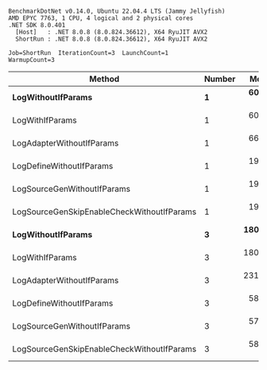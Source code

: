 ```

BenchmarkDotNet v0.14.0, Ubuntu 22.04.4 LTS (Jammy Jellyfish)
AMD EPYC 7763, 1 CPU, 4 logical and 2 physical cores
.NET SDK 8.0.401
  [Host]   : .NET 8.0.8 (8.0.824.36612), X64 RyuJIT AVX2
  ShortRun : .NET 8.0.8 (8.0.824.36612), X64 RyuJIT AVX2

Job=ShortRun  IterationCount=3  LaunchCount=1  
WarmupCount=3  

```
| Method                                     | Number | Mean      | Error     | StdDev   | Min       | Max       | Gen0   | Allocated |
|------------------------------------------- |------- |----------:|----------:|---------:|----------:|----------:|-------:|----------:|
| **LogWithoutIfParams**                         | **1**      |  **60.72 ns** |  **2.254 ns** | **0.124 ns** |  **60.62 ns** |  **60.86 ns** | **0.0010** |      **88 B** |
| LogWithIfParams                            | 1      |  60.39 ns | 12.511 ns | 0.686 ns |  59.74 ns |  61.11 ns | 0.0010 |      88 B |
| LogAdapterWithoutIfParams                  | 1      |  66.66 ns | 19.107 ns | 1.047 ns |  65.58 ns |  67.67 ns | 0.0010 |      88 B |
| LogDefineWithoutIfParams                   | 1      |  19.95 ns |  2.638 ns | 0.145 ns |  19.86 ns |  20.11 ns |      - |         - |
| LogSourceGenWithoutIfParams                | 1      |  19.86 ns |  0.168 ns | 0.009 ns |  19.85 ns |  19.86 ns |      - |         - |
| LogSourceGenSkipEnableCheckWithoutIfParams | 1      |  19.40 ns |  3.287 ns | 0.180 ns |  19.19 ns |  19.51 ns |      - |         - |
| **LogWithoutIfParams**                         | **3**      | **180.09 ns** |  **5.227 ns** | **0.287 ns** | **179.87 ns** | **180.42 ns** | **0.0031** |     **264 B** |
| LogWithIfParams                            | 3      | 180.17 ns | 12.337 ns | 0.676 ns | 179.40 ns | 180.63 ns | 0.0031 |     264 B |
| LogAdapterWithoutIfParams                  | 3      | 231.76 ns | 14.753 ns | 0.809 ns | 231.14 ns | 232.68 ns | 0.0031 |     264 B |
| LogDefineWithoutIfParams                   | 3      |  58.97 ns |  0.862 ns | 0.047 ns |  58.94 ns |  59.02 ns |      - |         - |
| LogSourceGenWithoutIfParams                | 3      |  57.77 ns |  0.276 ns | 0.015 ns |  57.75 ns |  57.78 ns |      - |         - |
| LogSourceGenSkipEnableCheckWithoutIfParams | 3      |  58.26 ns |  1.410 ns | 0.077 ns |  58.19 ns |  58.34 ns |      - |         - |

